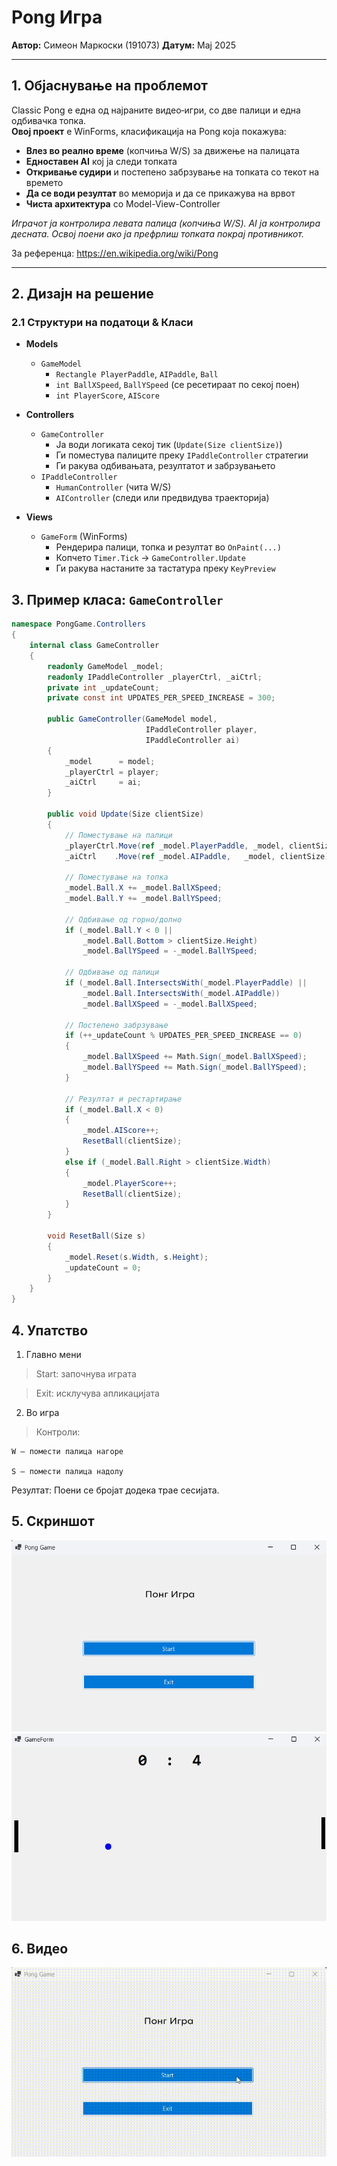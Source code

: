 ﻿# Pong Игра

**Автор:** Симеон Маркоски (191073) 
**Датум:** Мај 2025  

---

## 1. Објаснување на проблемот

Classic Pong е една од најраните видео‐игри, со две палици и една одбивачка топка.  
**Овој проект** е WinForms, класификација на Pong која покажува:

- **Влез во реално време** (копчиња W/S) за движење на палицата  
- **Едноставен AI** кој ја следи топката  
- **Откривање судири** и постепено забрзување на топката со текот на времето  
- **Да се води резултат** во меморија и да се прикажува на врвот  
- **Чиста архитектура** со Model-View-Controller 

_Играчот ја контролира левата палица (копчиња W/S). AI ја контролира десната. Освој поени ако ја префрлиш топката покрај противникот._

За референца: https://en.wikipedia.org/wiki/Pong

---

## 2. Дизајн на решение

### 2.1 Структури на податоци & Класи

- **Models**  
  - `GameModel`  
    - `Rectangle PlayerPaddle`, `AIPaddle`, `Ball`  
    - `int BallXSpeed`, `BallYSpeed` (се ресетираат по секој поен)  
    - `int PlayerScore`, `AIScore`  

- **Controllers**  
  - `GameController`  
    - Ја води логиката секој тик (`Update(Size clientSize)`)  
    - Ги поместува палиците преку `IPaddleController` стратегии  
    - Ги ракува одбивањата, резултатот и забрзувањето  
  - `IPaddleController`  
    - `HumanController` (чита W/S)  
    - `AIController` (следи или предвидува траекторија)  

- **Views**  
  - `GameForm` (WinForms)  
    - Рендерира палици, топка и резултат во `OnPaint(...)`  
    - Копчето `Timer.Tick` → `GameController.Update`  
    - Ги ракува настаните за тастатура преку `KeyPreview`  

## 3. Пример класа: `GameController`

```csharp
namespace PongGame.Controllers
{
    internal class GameController
    {
        readonly GameModel _model;
        readonly IPaddleController _playerCtrl, _aiCtrl;
        private int _updateCount;
        private const int UPDATES_PER_SPEED_INCREASE = 300;

        public GameController(GameModel model,
                              IPaddleController player,
                              IPaddleController ai)
        {
            _model      = model;
            _playerCtrl = player;
            _aiCtrl     = ai;
        }

        public void Update(Size clientSize)
        {
            // Поместување на палици
            _playerCtrl.Move(ref _model.PlayerPaddle, _model, clientSize);
            _aiCtrl    .Move(ref _model.AIPaddle,   _model, clientSize);

            // Поместување на топка
            _model.Ball.X += _model.BallXSpeed;
            _model.Ball.Y += _model.BallYSpeed;

            // Одбивање од горно/долно
            if (_model.Ball.Y < 0 ||
                _model.Ball.Bottom > clientSize.Height)
                _model.BallYSpeed = -_model.BallYSpeed;

            // Одбивање од палици
            if (_model.Ball.IntersectsWith(_model.PlayerPaddle) ||
                _model.Ball.IntersectsWith(_model.AIPaddle))
                _model.BallXSpeed = -_model.BallXSpeed;

            // Постепено забрзување
            if (++_updateCount % UPDATES_PER_SPEED_INCREASE == 0)
            {
                _model.BallXSpeed += Math.Sign(_model.BallXSpeed);
                _model.BallYSpeed += Math.Sign(_model.BallYSpeed);
            }

            // Резултат и рестартирање
            if (_model.Ball.X < 0)
            {
                _model.AIScore++;
                ResetBall(clientSize);
            }
            else if (_model.Ball.Right > clientSize.Width)
            {
                _model.PlayerScore++;
                ResetBall(clientSize);
            }
        }

        void ResetBall(Size s)
        {
            _model.Reset(s.Width, s.Height);
            _updateCount = 0;
        }
    }
}
```

## 4. Упатство

1. Главно мени

> Start: започнува играта

> Exit: исклучува апликацијата

2. Во игра

> Контроли:

    W – помести палица нагоре

    S – помести палица надолу

Резултат: Поени се бројат додека трае сесијата.

## 5. Скриншот

![Главно мени](Resources/sc1.png)
![Игра](Resources/sc2.png)

## 6. Видео
![Video](Resources/pong.gif)